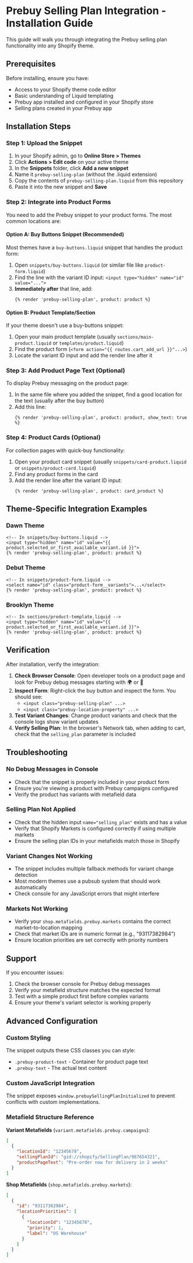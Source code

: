 # Prebuy Selling Plan Integration - Installation Guide

This guide will walk you through integrating the Prebuy selling plan functionality into any Shopify theme.

## Prerequisites

Before installing, ensure you have:
- Access to your Shopify theme code editor
- Basic understanding of Liquid templating
- Prebuy app installed and configured in your Shopify store
- Selling plans created in your Prebuy app

## Installation Steps

### Step 1: Upload the Snippet

1. In your Shopify admin, go to **Online Store > Themes**
2. Click **Actions > Edit code** on your active theme
3. In the **Snippets** folder, click **Add a new snippet**
4. Name it `prebuy-selling-plan` (without the .liquid extension)
5. Copy the contents of `prebuy-selling-plan.liquid` from this repository
6. Paste it into the new snippet and **Save**

### Step 2: Integrate into Product Forms

You need to add the Prebuy snippet to your product forms. The most common locations are:

#### Option A: Buy Buttons Snippet (Recommended)
Most themes have a `buy-buttons.liquid` snippet that handles the product form:

1. Open `snippets/buy-buttons.liquid` (or similar file like `product-form.liquid`)
2. Find the line with the variant ID input: `<input type="hidden" name="id" value="...">`
3. **Immediately after** that line, add:
   ```liquid
   {% render 'prebuy-selling-plan', product: product %}
   ```

#### Option B: Product Template/Section
If your theme doesn't use a buy-buttons snippet:

1. Open your main product template (usually `sections/main-product.liquid` or `templates/product.liquid`)
2. Find the product form (`<form action="{{ routes.cart_add_url }}"...>`)
3. Locate the variant ID input and add the render line after it

### Step 3: Add Product Page Text (Optional)

To display Prebuy messaging on the product page:

1. In the same file where you added the snippet, find a good location for the text (usually after the buy button)
2. Add this line:
   ```liquid
   {% render 'prebuy-selling-plan', product: product, show_text: true %}
   ```

### Step 4: Product Cards (Optional)

For collection pages with quick-buy functionality:

1. Open your product card snippet (usually `snippets/card-product.liquid` or `snippets/product-card.liquid`)
2. Find any product forms in the card
3. Add the render line after the variant ID input:
   ```liquid
   {% render 'prebuy-selling-plan', product: card_product %}
   ```

## Theme-Specific Integration Examples

### Dawn Theme
```liquid
<!-- In snippets/buy-buttons.liquid -->
<input type="hidden" name="id" value="{{ product.selected_or_first_available_variant.id }}">
{% render 'prebuy-selling-plan', product: product %}
```

### Debut Theme
```liquid
<!-- In snippets/product-form.liquid -->
<select name="id" class="product-form__variants">...</select>
{% render 'prebuy-selling-plan', product: product %}
```

### Brooklyn Theme
```liquid
<!-- In sections/product-template.liquid -->
<input type="hidden" name="id" value="{{ product.selected_or_first_available_variant.id }}">
{% render 'prebuy-selling-plan', product: product %}
```

## Verification

After installation, verify the integration:

1. **Check Browser Console**: Open developer tools on a product page and look for Prebuy debug messages starting with 🌍 or 🔄
2. **Inspect Form**: Right-click the buy button and inspect the form. You should see:
   - `<input class="prebuy-selling-plan" ...>`
   - `<input class="prebuy-location-property" ...>`
3. **Test Variant Changes**: Change product variants and check that the console logs show variant updates
4. **Verify Selling Plan**: In the browser's Network tab, when adding to cart, check that the `selling_plan` parameter is included

## Troubleshooting

### No Debug Messages in Console
- Check that the snippet is properly included in your product form
- Ensure you're viewing a product with Prebuy campaigns configured
- Verify the product has variants with metafield data

### Selling Plan Not Applied
- Check that the hidden input `name="selling_plan"` exists and has a value
- Verify that Shopify Markets is configured correctly if using multiple markets
- Ensure the selling plan IDs in your metafields match those in Shopify

### Variant Changes Not Working
- The snippet includes multiple fallback methods for variant change detection
- Most modern themes use a pubsub system that should work automatically
- Check console for any JavaScript errors that might interfere

### Markets Not Working
- Verify your `shop.metafields.prebuy.markets` contains the correct market-to-location mapping
- Check that market IDs are in numeric format (e.g., "93117382984")
- Ensure location priorities are set correctly with priority numbers

## Support

If you encounter issues:

1. Check the browser console for Prebuy debug messages
2. Verify your metafield structure matches the expected format
3. Test with a simple product first before complex variants
4. Ensure your theme's variant selector is working properly

## Advanced Configuration

### Custom Styling
The snippet outputs these CSS classes you can style:
- `.prebuy-product-text` - Container for product page text
- `.prebuy-text` - The actual text content

### Custom JavaScript Integration
The snippet exposes `window.prebuySellingPlanInitialized` to prevent conflicts with custom implementations.

### Metafield Structure Reference

**Variant Metafields** (`variant.metafields.prebuy.campaigns`):
```json
[
  {
    "locationId": "12345678",
    "sellingPlanId": "gid://shopify/SellingPlan/987654321",
    "productPageText": "Pre-order now for delivery in 2 weeks"
  }
]
```

**Shop Metafields** (`shop.metafields.prebuy.markets`):
```json
[
  {
    "id": "93117382984",
    "locationPriorities": [
      {
        "locationId": "12345678",
        "priority": 1,
        "label": "US Warehouse"
      }
    ]
  }
]
```

